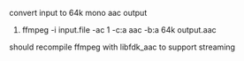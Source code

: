 convert input to 64k mono aac output
1. ffmpeg -i input.file -ac 1 -c:a aac -b:a 64k output.aac

should recompile ffmpeg with libfdk_aac to support streaming

